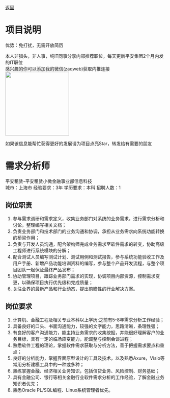 [返回](../)

# 项目说明

优势：免打扰，无需开放简历

本人非猎头，非人事，纯IT同事分享内部推荐职位，每天更新平安集团2个月内发的IT职位  
感兴趣的你可以添加我的微信(zaqweb)获取内推连接  
<img src="https://github.com/zaqweb/PA-IT-JOBS/blob/master/WechatICode.jpeg"  height="200" width="200">

如果该信息能帮忙获得更好的发展请为项目点亮Star，转发给有需要的朋友

# 需求分析师
平安租赁-平安租赁小微金融事业部信息科技  
城市：上海市 经验要求：3年 学历要求：本科  招聘人数：1

## 岗位职责
1. 参与需求调研和需求定义，收集业务部门对系统的业务需求，进行需求分析和讨论，整理编写相关文档；
2. 负责业务部门和技术部门的业务沟通和协调，承担从业务需求向系统功能转换的桥梁作用；
3. 负责与开发人员沟通，配合架构师完成业务需求至软件需求的转变，协助高级工程师进行系统模块的分解；
4. 配合测试人员编写测试计划、测试用例和测试报告，参与系统功能验收工作及用户手册、新增产品功能培训资料的编写，参与整个产品开发流程，与整个项目团队一起保证最终产品发布；
5. 协助管理项目，跟踪业务部门需求的实现，协调项目内部资源，控制需求变更，以确保项目执行优先级和完成质量；
6. 关注业界的最新产品和行业动态，提出前瞻性的行业解决方案。

## 岗位要求
1. 计算机、金融工程及相关专业本科以上学历;之前有5-8年需求分析工作经验；
2. 具备良好的口头、书面沟通能力，较强的文字能力，思路清晰，条理性强；
3. 有良好的客户沟通能力，能主持业务需求的收集挖掘，并能很好理解客户的业务目标，具有一定的临场应变能力，能调整与控制会谈进程；
4. 熟悉软件工程的理论，掌握软件需求获取与分析方法，善于把握需求要点和重点；
5. 良好的分析能力，掌握界面原型设计的工具及技术，以及熟悉Axure，Visio等常用分析建模工具中的一种或多种；
6. 熟练掌握金融、经济相关业务知识，包括信贷业务、风险控制、财务基础；
7. 具有金融公司、银行等相关金融行业软件需求分析的工作经验，了解金融业务知识者优先；
8. 熟悉Oracle PL/SQL编程、Linux系统管理者优先。




